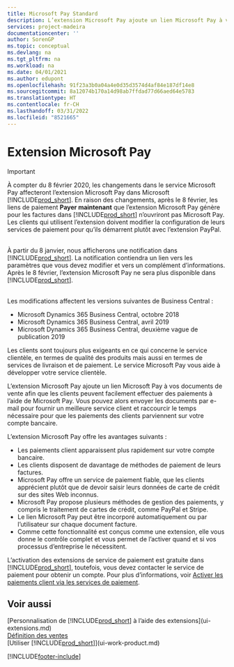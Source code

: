 ```yaml
---
title: Microsoft Pay Standard
description: L’extension Microsoft Pay ajoute un lien Microsoft Pay à vos documents de vente afin que les clients peuvent facilement effectuer des paiements à l’aide de Microsoft Pay.
services: project-madeira
documentationcenter: ''
author: SorenGP
ms.topic: conceptual
ms.devlang: na
ms.tgt_pltfrm: na
ms.workload: na
ms.date: 04/01/2021
ms.author: edupont
ms.openlocfilehash: 91f23a3b0a04a4e0d35d3574d4af84e187df14e8
ms.sourcegitcommit: 8a12074b170a14d98ab7ffdad77d66aed64e5783
ms.translationtype: HT
ms.contentlocale: fr-CH
ms.lasthandoff: 03/31/2022
ms.locfileid: "8521665"
---
```

# <a name="the-microsoft-pay-extension"></a>Extension Microsoft Pay

> [!IMPORTANT]
> À compter du 8 février 2020, les changements dans le service Microsoft Pay affecteront l’extension Microsoft Pay dans Microsoft [!INCLUDE[prod_short](includes/prod_long.md)]. En raison des changements, après le 8 février, les liens de paiement **Payer maintenant** que l’extension Microsoft Pay génère pour les factures dans [!INCLUDE[prod_short](includes/prod_short.md)] n’ouvriront pas Microsoft Pay. Les clients qui utilisent l’extension doivent modifier la configuration de leurs services de paiement pour qu’ils démarrent plutôt avec l’extension PayPal.<br /></br>
>
> À partir du 8 janvier, nous afficherons une notification dans [!INCLUDE[prod_short](includes/prod_short.md)]. La notification contiendra un lien vers les paramètres que vous devez modifier et vers un complément d’informations. Après le 8 février, l’extension Microsoft Pay ne sera plus disponible dans [!INCLUDE[prod_short](includes/prod_short.md)].<br /></br>
>
> Les modifications affectent les versions suivantes de Business Central :
> - Microsoft Dynamics 365 Business Central, octobre 2018
> - Microsoft Dynamics 365 Business Central, avril 2019
> - Microsoft Dynamics 365 Business Central, deuxième vague de publication 2019

Les clients sont toujours plus exigeants en ce qui concerne le service clientèle, en termes de qualité des produits mais aussi en termes de services de livraison et de paiement. Le service Microsoft Pay vous aide à développer votre service clientèle.

L’extension Microsoft Pay ajoute un lien Microsoft Pay à vos documents de vente afin que les clients peuvent facilement effectuer des paiements à l’aide de Microsoft Pay. Vous pouvez alors envoyer les documents par e-mail pour fournir un meilleure service client et raccourcir le temps nécessaire pour que les paiements des clients parviennent sur votre compte bancaire.

L’extension Microsoft Pay offre les avantages suivants :
- Les paiements client apparaissent plus rapidement sur votre compte bancaire.
- Les clients disposent de davantage de méthodes de paiement de leurs factures.
- Microsoft Pay offre un service de paiement fiable, que les clients apprécient plutôt que de devoir saisir leurs données de carte de crédit sur des sites Web inconnus.
- Microsoft Pay propose plusieurs méthodes de gestion des paiements, y compris le traitement de cartes de crédit, comme PayPal et Stripe.
- Le lien Microsoft Pay peut être incorporé automatiquement ou par l’utilisateur sur chaque document facture.
- Comme cette fonctionnalité est conçus comme une extension, elle vous donne le contrôle complet et vous permet de l’activer quand et si vos processus d’entreprise le nécessitent.

L’activation des extensions de service de paiement est gratuite dans [!INCLUDE[prod_short](includes/prod_short.md)], toutefois, vous devez contacter le service de paiement pour obtenir un compte. Pour plus d’informations, voir [Activer les paiements client via les services de paiement](sales-how-enable-payment-service-extensions.md).

## <a name="see-also"></a>Voir aussi
[Personnalisation de [!INCLUDE[prod_short](includes/prod_short.md)] à l’aide des extensions](ui-extensions.md)  
[Définition des ventes](sales-setup-sales.md)  
[Utiliser [!INCLUDE[prod_short](includes/prod_short.md)]](ui-work-product.md)


[!INCLUDE[footer-include](includes/footer-banner.md)]